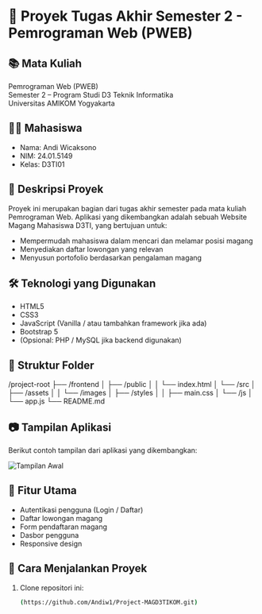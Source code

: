 # 📘 Proyek Tugas Akhir Semester 2 - Pemrograman Web (PWEB)

## 📚 Mata Kuliah
Pemrograman Web (PWEB)  
Semester 2 – Program Studi D3 Teknik Informatika  
Universitas AMIKOM Yogyakarta

## 👨‍💻 Mahasiswa
- Nama: Andi Wicaksono
- NIM: 24.01.5149
- Kelas: D3TI01

## 📝 Deskripsi Proyek
Proyek ini merupakan bagian dari tugas akhir semester pada mata kuliah Pemrograman Web. Aplikasi yang dikembangkan adalah sebuah Website Magang Mahasiswa D3TI, yang bertujuan untuk:

- Mempermudah mahasiswa dalam mencari dan melamar posisi magang
- Menyediakan daftar lowongan yang relevan
- Menyusun portofolio berdasarkan pengalaman magang

## 🛠️ Teknologi yang Digunakan
- HTML5
- CSS3
- JavaScript (Vanilla / atau tambahkan framework jika ada)
- Bootstrap 5
- (Opsional: PHP / MySQL jika backend digunakan)

## 📁 Struktur Folder
/project-root
├── /frontend
│ ├── /public
│ │   └── index.html
│ └── /src
│     ├── /assets
│     │   └── /images
│     ├── /styles
│     │   ├── main.css
│     └── /js
│         └── app.js
└── README.md

## 📷 Tampilan Aplikasi
Berikut contoh tampilan dari aplikasi yang dikembangkan:

![Tampilan Awal](./assets/images/screenshot-home.png)

## 🚀 Fitur Utama
- Autentikasi pengguna (Login / Daftar)
- Daftar lowongan magang
- Form pendaftaran magang
- Dasbor pengguna
- Responsive design

## 🔧 Cara Menjalankan Proyek
1. Clone repositori ini:
   ```bash
   (https://github.com/Andiw1/Project-MAGD3TIKOM.git)
